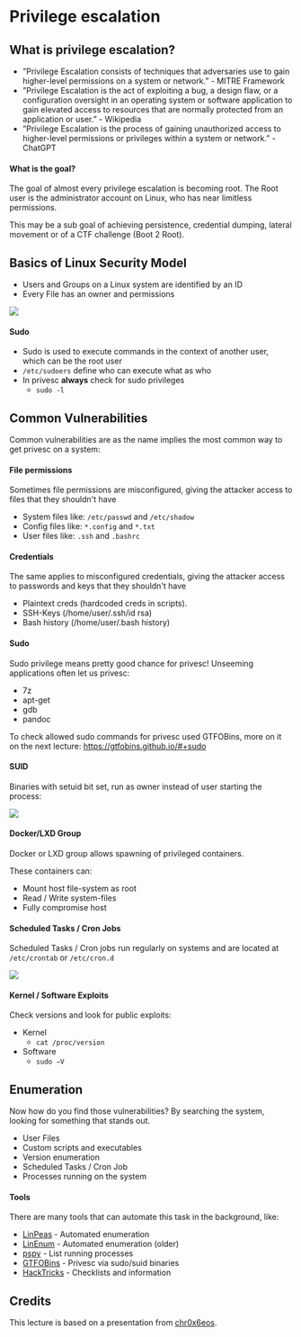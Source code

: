 # Privilege escalation

## What is privilege escalation?

- ”Privilege Escalation consists of techniques that adversaries use to gain higher-level permissions on a system or network.” - MITRE Framework
-  ”Privilege Escalation is the act of exploiting a bug, a design flaw, or a configuration oversight in an operating system or software application to gain elevated access to resources that are normally protected from an application or user.” - Wikipedia
- ”Privilege Escalation is the process of gaining unauthorized access to higher-level permissions or privileges within a system or network.” - ChatGPT

#### What is the goal?

The goal of almost every privilege escalation is becoming root. The Root user is the administrator account on Linux, who has near limitless permissions.

This may be a sub goal of achieving persistence, credential dumping, lateral movement or of a CTF challenge (Boot 2 Root).

## Basics of Linux Security Model

- Users and Groups on a Linux system are identified by an ID
- Every File has an owner and permissions

![](file_permissions.jpg)

#### Sudo

- Sudo is used to execute commands in the context of another user, which can be the root user
- ```/etc/sudoers``` define who can execute what as who
- In privesc **always** check for sudo privileges
	- ```sudo -l```

## Common Vulnerabilities

Common vulnerabilities are as the name implies the most common way to get privesc on a system:

#### File permissions

Sometimes file permissions are misconfigured, giving the attacker access to files that they shouldn't have

- System files like: ```/etc/passwd``` and ```/etc/shadow``` 
- Config files like: ```*.config``` and ```*.txt```
- User files like: ```.ssh``` and ```.bashrc```

#### Credentials

The same applies to misconfigured credentials, giving the attacker access to passwords and keys that they shouldn't have

- Plaintext creds (hardcoded creds in scripts).
- SSH-Keys (/home/user/.ssh/id rsa)
- Bash history (/home/user/.bash history)

#### Sudo

Sudo privilege means pretty good chance for privesc!
Unseeming applications often let us privesc:

- 7z
- apt-get
- gdb
- pandoc

To check allowed sudo commands for privesc used GTFOBins, more on it on the next lecture:
https://gtfobins.github.io/#+sudo

#### SUID

Binaries with setuid bit set, run as owner instead of user
starting the process:

![](suid_example.jpg)

#### Docker/LXD Group

Docker or LXD group allows spawning of privileged containers.

These containers can:
- Mount host file-system as root
- Read / Write system-files
- Fully compromise host

#### Scheduled Tasks / Cron Jobs

Scheduled Tasks / Cron jobs run regularly on systems and are located at ```/etc/crontab``` or ```/etc/cron.d``` 

![](crontab.jpg)

#### Kernel / Software Exploits

Check versions and look for public exploits:

- Kernel
	- ```cat /proc/version```
- Software
	- ```sudo −V```

## Enumeration

Now how do you find those vulnerabilities? By searching the system, looking for something that stands out.

- User Files
- Custom scripts and executables
- Version enumeration
- Scheduled Tasks / Cron Job
- Processes running on the system

#### Tools

There are many tools that can automate this task in the background, like:
- [LinPeas](https://github.com/carlospolop/PEASS-ng/) - Automated enumeration
- [LinEnum](https://github.com/rebootuser/LinEnum) - Automated enumeration (older)
- [pspy](https://github.com/DominicBreuker/pspy) - List running processes
- [GTFOBins](https://gtfobins.github.io/) - Privesc via sudo/suid binaries
- [HackTricks](https://book.hacktricks.xyz/linux-hardening/privilege-escalation) - Checklists and information

## Credits

This lecture is based on a presentation from [chr0x6eos](https://github.com/chr0x6eos).

